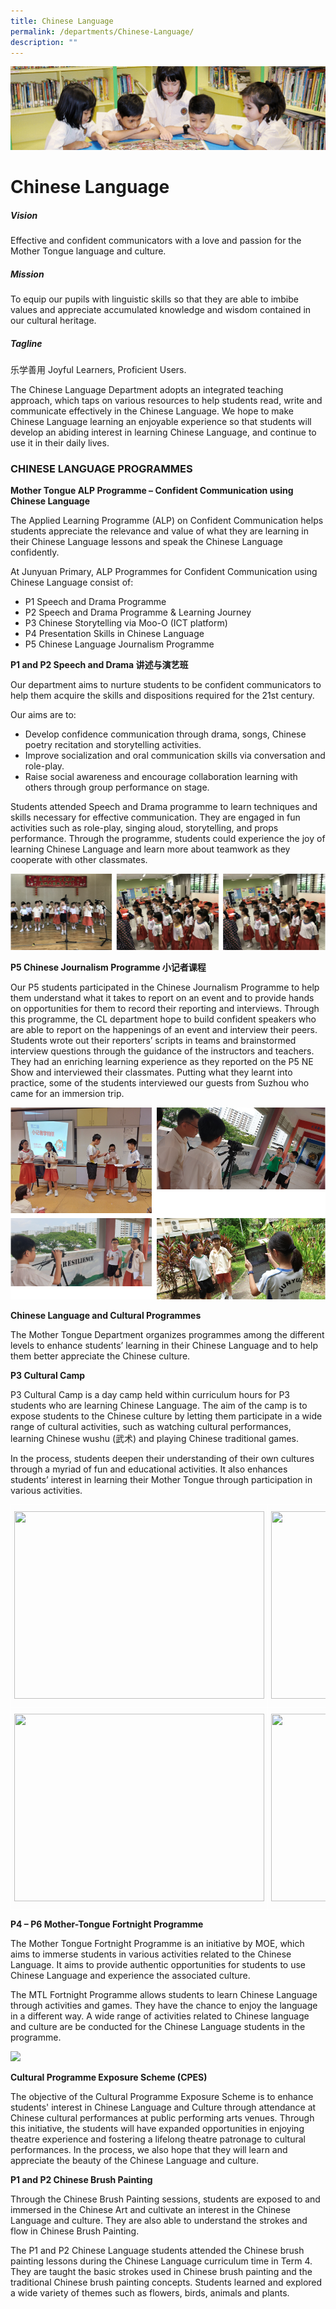 ```yaml
---
title: Chinese Language
permalink: /departments/Chinese-Language/
description: ""
---
```

![](/images/banner.gif)

Chinese Language
================

##### Vision  

  

Effective and confident communicators with a love and passion for the Mother Tongue language and culture.

  

##### Mission

  

To equip our pupils with linguistic skills so that they are able to imbibe values and appreciate accumulated knowledge and wisdom contained in our cultural heritage.

  

##### Tagline

  

乐学善用 Joyful Learners, Proficient Users. 

  

The Chinese Language Department adopts an integrated teaching approach, which taps on various resources to help students read, write and communicate effectively in the Chinese Language. We hope to make Chinese Language learning an enjoyable experience so that students will develop an abiding interest in learning Chinese Language, and continue to use it in their daily lives.


### CHINESE LANGUAGE PROGRAMMES

**Mother Tongue ALP Programme – Confident Communication using Chinese Language**

The Applied Learning Programme (ALP) on Confident Communication helps students appreciate the relevance and value of what they are learning in their Chinese Language lessons and speak the Chinese Language confidently.

  

At Junyuan Primary, ALP Programmes for Confident Communication using Chinese Language consist of:

*   P1 Speech and Drama Programme
*   P2 Speech and Drama Programme & Learning Journey
*   P3 Chinese Storytelling via Moo-O (ICT platform)
*   P4 Presentation Skills in Chinese Language
*   P5 Chinese Language Journalism Programme 

  

**P1 and P2 Speech and Drama 讲述与演艺班**

Our department aims to nurture students to be confident communicators to help them acquire the skills and dispositions required for the 21st century. 

Our aims are to: 

*   Develop confidence communication through drama, songs, Chinese poetry recitation and storytelling activities.
*   Improve socialization and oral communication skills via conversation and role-play. 
*   Raise social awareness and encourage collaboration learning with others through group performance on stage. 


Students attended Speech and Drama programme to learn techniques and skills necessary for effective communication. They are engaged in fun activities such as role-play, singing aloud, storytelling, and props performance. Through the programme, students could experience the joy of learning Chinese Language and learn more about teamwork as they cooperate with other classmates.

![](/images/ChineseLang1.png)


**P5 Chinese Journalism Programme 小记者课程**

Our P5 students participated in the Chinese Journalism Programme to help them understand what it takes to report on an event and to provide hands on opportunities for them to record their reporting and interviews. Through this programme, the CL department hope to build confident speakers who are able to report on the happenings of an event and interview their peers. Students wrote out their reporters’ scripts in teams and brainstormed interview questions through the guidance of the instructors and teachers. They had an enriching learning experience as they reported on the P5 NE Show and interviewed their classmates. Putting what they learnt into practice, some of the students interviewed our guests from Suzhou who came for an immersion trip.

![](/images/ChineseLang2.png)


**Chinese Language and Cultural Programmes**

The Mother Tongue Department organizes programmes among the different levels to enhance students’ learning in their Chinese Language and to help them better appreciate the Chinese culture.

  

**P3 Cultural Camp**

P3 Cultural Camp is a day camp held within curriculum hours for P3 students who are learning Chinese Language. The aim of the camp is to expose students to the Chinese culture by letting them participate in a wide range of cultural activities, such as watching cultural performances, learning Chinese wushu (武术) and playing Chinese traditional games.

  

In the process, students deepen their understanding of their own cultures through a myriad of fun and educational activities. It also enhances students’ interest in learning their Mother Tongue through participation in various activities.


<style type="text/css">
.tg  {border-collapse:collapse;border-spacing:0;}
.tg td{border-color:black;border-style:solid;border-width:1px;font-family:Arial, sans-serif;font-size:14px;
  overflow:hidden;padding:10px 5px;word-break:normal;}
.tg th{border-color:black;border-style:solid;border-width:1px;font-family:Arial, sans-serif;font-size:14px;
  font-weight:normal;overflow:hidden;padding:10px 5px;word-break:normal;}
.tg .tg-zv4m{border-color:#ffffff;text-align:left;vertical-align:top}
</style>
<table class="tg">
<thead>
  <tr>
    <th class="tg-zv4m"><img src="https://junyuanpri.moe.edu.sg/qql/slot/u499/Departments/Chinese%20Language/camp/P3%20Cultural%20camp%201.jpg" width="400" height="300"></th>
    <th class="tg-zv4m"><img src="https://junyuanpri.moe.edu.sg/qql/slot/u499/Departments/Chinese%20Language/camp/P3%20Cultural%20camp%202.jpg" width="400" height="300"></th>
  </tr>
</thead>
<tbody>
  <tr>
    <td class="tg-zv4m"><img src="https://junyuanpri.moe.edu.sg/qql/slot/u499/Departments/Chinese%20Language/camp/P3%20Cultural%20camp%203.jpg" width="400" height="300"></td>
    <td class="tg-zv4m"><img src="https://junyuanpri.moe.edu.sg/qql/slot/u499/Departments/Chinese%20Language/camp/P3%20Cultural%20camp%204.jpg" width="400" height="300"></td>
  </tr>
</tbody>
</table>


**P4 – P6 Mother-Tongue Fortnight Programme**

The Mother Tongue Fortnight Programme is an initiative by MOE, which aims to immerse students in various activities related to the Chinese Language. It aims to provide authentic opportunities for students to use Chinese Language and experience the associated culture.

  

The MTL Fortnight Programme allows students to learn Chinese Language through activities and games. They have the chance to enjoy the language in a different way. A wide range of activities related to Chinese language and culture are be conducted for the Chinese Language students in the programme.


![](/images/ChineseLang3.png)

**Cultural Programme Exposure Scheme (CPES)**

The objective of the Cultural Programme Exposure Scheme is to enhance students' interest in Chinese Language and Culture through attendance at Chinese cultural performances at public performing arts venues. Through this initiative, the students will have expanded opportunities in enjoying theatre experience and fostering a lifelong theatre patronage to cultural performances. In the process, we also hope that they will learn and appreciate the beauty of the Chinese Language and culture.

  

**P1 and P2 Chinese Brush Painting**

Through the Chinese Brush Painting sessions, students are exposed to and immersed in the Chinese Art and cultivate an interest in the Chinese Language and culture. They are also able to understand the strokes and flow in Chinese Brush Painting.  

  

The P1 and P2 Chinese Language students attended the Chinese brush painting lessons during the Chinese Language curriculum time in Term 4. They are taught the basic strokes used in Chinese brush painting and the traditional Chinese brush painting concepts. Students learned and explored a wide variety of themes such as flowers, birds, animals and plants.